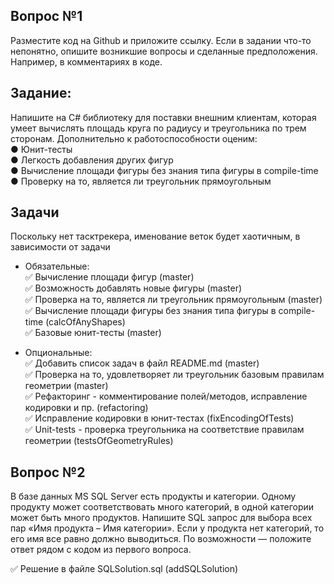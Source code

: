 ## Вопрос №1
Разместите код на Github и приложите ссылку. Если в задании что-то непонятно, опишите возникшие вопросы и сделанные предположения. Например, в комментариях в коде.

## Задание:
Напишите на C# библиотеку для поставки внешним клиентам, которая умеет вычислять площадь круга по радиусу и треугольника по трем сторонам. Дополнительно к работоспособности оценим:  
●	Юнит-тесты  
●	Легкость добавления других фигур  
●	Вычисление площади фигуры без знания типа фигуры в compile-time  
●	Проверку на то, является ли треугольник прямоугольным  

## Задачи
Поскольку нет тасктрекера, именование веток будет хаотичным, в зависимости от задачи 

- Обязательные:  
✅ Вычисление площади фигур (master)  
✅ Возможность добавлять новые фигуры (master)  
✅ Проверка на то, является ли треугольник прямоугольным (master)  
✅ Вычисление площади фигуры без знания типа фигуры в compile-time (calcOfAnyShapes)  
✅ Базовые юнит-тесты (master)  


- Опциональные:  
✅ Добавить список задач в файл README.md (master)  
✅ Проверка на то, удовлетворяет ли треугольник базовым правилам геометрии (master)  
✅ Рефакторинг - комментирование полей/методов, исправление кодировки и пр. (refactoring)  
✅ Исправление кодировки в юнит-тестах (fixEncodingOfTests)  
✅ Unit-tests - проверка треугольника на соответствие правилам геометрии (testsOfGeometryRules)  


## Вопрос №2
В базе данных MS SQL Server есть продукты и категории. Одному продукту может соответствовать много категорий, в одной категории может быть много продуктов. Напишите SQL запрос для выбора всех пар «Имя продукта – Имя категории». Если у продукта нет категорий, то его имя все равно должно выводиться.
По возможности — положите ответ рядом с кодом из первого вопроса.  

✅ Решение в файле SQLSolution.sql (addSQLSolution)  